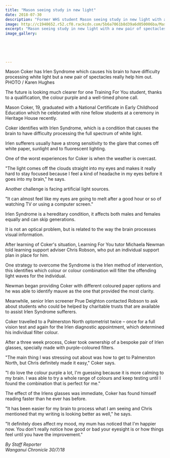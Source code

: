 ```yaml
---
title: "Mason seeing study in new light"
date: 2018-07-30
description: "Former WHS student Mason seeing study in new light with a new pair of spectacles..."
image: http://c1940652.r52.cf0.rackcdn.com/5b6a7061b8d39a6d050006ba/Mason-Coker-ex-Chron-30-July.gif
excerpt: "Mason seeing study in new light with a new pair of spectacles."
image_gallery:
    
    
    
    
    
---
```


<p><span>Mason Coker has Irlen Syndrome which causes his brain to have difficulty processing white light but a new pair of spectacles really help him out. <br />PHOTO / Karen Hughes</span></p>
<p class="element element-paragraph">The future is looking much clearer for one Training For You student, thanks to a qualification, the colour purple and a well-timed phone call.</p>
<p class="element element-paragraph">Mason Coker, 19, graduated with a National Certificate in Early Childhood Education which he celebrated with nine fellow students at a ceremony in Heritage House recently.</p>
<p class="element element-paragraph">Coker identifies with Irlen Syndrome, which is a condition that causes the brain to have difficulty processing the full spectrum of white light.</p>
<p class="element element-paragraph">Irlen sufferers usually have a strong sensitivity to the glare that comes off white paper, sunlight and to fluorescent lighting.</p>
<p class="element element-paragraph">One of the worst experiences for Coker is when the weather is overcast.</p>
<p class="element element-paragraph">"The light comes off the clouds straight into my eyes and makes it really hard to stay focused because I feel a kind of headache in my eyes before it goes into my brain," he says.</p>
<p class="element element-paragraph">Another challenge is facing artificial light sources.</p>
<p class="element element-paragraph">"It can almost feel like my eyes are going to melt after a good hour or so of watching TV or using a computer screen."</p>
<p class="element element-paragraph">Irlen Syndrome is a hereditary condition, it affects both males and females equally and can skip generations.</p>
<p class="element element-paragraph">It is not an optical problem, but is related to the way the brain processes visual information.</p>
<p class="element element-paragraph">After learning of Coker's situation, Learning For You tutor Michaela Newman told learning support adviser Chris Robson, who put an individual support plan in place for him.</p>
<p class="element element-paragraph">One strategy to overcome the Syndrome is the Irlen method of intervention, this identifies which colour or colour combination will filter the offending light waves for the individual.</p>
<p class="element element-paragraph">Newman began providing Coker with different coloured paper options and he was able to identify mauve as the one that provided the most clarity.</p>
<p class="element element-paragraph">Meanwhile, senior Irlen screener Prue Deighton contacted Robson to ask about students who could be helped by charitable trusts that are available to assist Irlen Syndrome sufferers.</p>
<p class="element element-paragraph">Coker travelled to a Palmerston North optometrist twice &ndash; once for a full vision test and again for the Irlen diagnostic appointment, which determined his individual filter colour.</p>
<p class="element element-paragraph">After a three week process, Coker took ownership of a bespoke pair of Irlen glasses, specially made with purple-coloured filters.</p>
<p class="element element-paragraph">"The main thing I was stressing out about was how to get to Palmerston North, but Chris definitely made it easy," Coker says.</p>
<p class="element element-paragraph">"I do love the colour purple a lot, I'm guessing because it is more calming to my brain. I was able to try a whole range of colours and keep testing until I found the combination that is perfect for me."</p>
<p class="element element-paragraph">The effect of the Irlens glasses was immediate, Coker has found himself reading faster than he ever has before.</p>
<p class="element element-paragraph">"It has been easier for my brain to process what I am seeing and Chris mentioned that my writing is looking better as well," he says.</p>
<p class="element element-paragraph">"It definitely does affect my mood, my mum has noticed that I'm happier now. You don't really notice how good or bad your eyesight is or how things feel until you have the improvement."</p>
<p><em>By Staff Reporter<br />Wanganui Chronicle 30/7/18</em></p>

